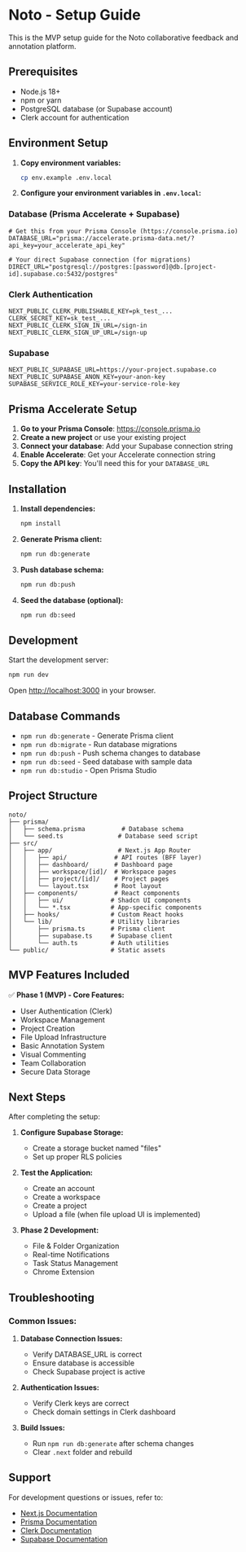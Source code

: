 # Noto - Setup Guide

This is the MVP setup guide for the Noto collaborative feedback and annotation platform.

## Prerequisites

- Node.js 18+ 
- npm or yarn
- PostgreSQL database (or Supabase account)
- Clerk account for authentication

## Environment Setup

1. **Copy environment variables:**
   ```bash
   cp env.example .env.local
   ```

2. **Configure your environment variables in `.env.local`:**

### Database (Prisma Accelerate + Supabase)
```
# Get this from your Prisma Console (https://console.prisma.io)
DATABASE_URL="prisma://accelerate.prisma-data.net/?api_key=your_accelerate_api_key"

# Your direct Supabase connection (for migrations)
DIRECT_URL="postgresql://postgres:[password]@db.[project-id].supabase.co:5432/postgres"
```

### Clerk Authentication
```
NEXT_PUBLIC_CLERK_PUBLISHABLE_KEY=pk_test_...
CLERK_SECRET_KEY=sk_test_...
NEXT_PUBLIC_CLERK_SIGN_IN_URL=/sign-in
NEXT_PUBLIC_CLERK_SIGN_UP_URL=/sign-up
```

### Supabase
```
NEXT_PUBLIC_SUPABASE_URL=https://your-project.supabase.co
NEXT_PUBLIC_SUPABASE_ANON_KEY=your-anon-key
SUPABASE_SERVICE_ROLE_KEY=your-service-role-key
```

## Prisma Accelerate Setup

1. **Go to your Prisma Console**: https://console.prisma.io
2. **Create a new project** or use your existing project
3. **Connect your database**: Add your Supabase connection string
4. **Enable Accelerate**: Get your Accelerate connection string
5. **Copy the API key**: You'll need this for your `DATABASE_URL`

## Installation

1. **Install dependencies:**
   ```bash
   npm install
   ```

2. **Generate Prisma client:**
   ```bash
   npm run db:generate
   ```

3. **Push database schema:**
   ```bash
   npm run db:push
   ```

4. **Seed the database (optional):**
   ```bash
   npm run db:seed
   ```

## Development

Start the development server:
```bash
npm run dev
```

Open [http://localhost:3000](http://localhost:3000) in your browser.

## Database Commands

- `npm run db:generate` - Generate Prisma client
- `npm run db:migrate` - Run database migrations  
- `npm run db:push` - Push schema changes to database
- `npm run db:seed` - Seed database with sample data
- `npm run db:studio` - Open Prisma Studio

## Project Structure

```
noto/
├── prisma/
│   ├── schema.prisma          # Database schema
│   └── seed.ts               # Database seed script
├── src/
│   ├── app/                  # Next.js App Router
│   │   ├── api/             # API routes (BFF layer)
│   │   ├── dashboard/       # Dashboard page
│   │   ├── workspace/[id]/  # Workspace pages
│   │   ├── project/[id]/    # Project pages
│   │   └── layout.tsx       # Root layout
│   ├── components/          # React components
│   │   ├── ui/             # Shadcn UI components
│   │   └── *.tsx           # App-specific components
│   ├── hooks/              # Custom React hooks
│   └── lib/                # Utility libraries
│       ├── prisma.ts       # Prisma client
│       ├── supabase.ts     # Supabase client
│       └── auth.ts         # Auth utilities
└── public/                 # Static assets
```

## MVP Features Included

✅ **Phase 1 (MVP) - Core Features:**
- User Authentication (Clerk)
- Workspace Management
- Project Creation
- File Upload Infrastructure
- Basic Annotation System
- Visual Commenting
- Team Collaboration
- Secure Data Storage

## Next Steps

After completing the setup:

1. **Configure Supabase Storage:**
   - Create a storage bucket named "files"
   - Set up proper RLS policies

2. **Test the Application:**
   - Create an account
   - Create a workspace
   - Create a project
   - Upload a file (when file upload UI is implemented)

3. **Phase 2 Development:**
   - File & Folder Organization
   - Real-time Notifications  
   - Task Status Management
   - Chrome Extension

## Troubleshooting

### Common Issues:

1. **Database Connection Issues:**
   - Verify DATABASE_URL is correct
   - Ensure database is accessible
   - Check Supabase project is active

2. **Authentication Issues:**
   - Verify Clerk keys are correct
   - Check domain settings in Clerk dashboard

3. **Build Issues:**
   - Run `npm run db:generate` after schema changes
   - Clear `.next` folder and rebuild

## Support

For development questions or issues, refer to:
- [Next.js Documentation](https://nextjs.org/docs)
- [Prisma Documentation](https://www.prisma.io/docs)
- [Clerk Documentation](https://clerk.com/docs)
- [Supabase Documentation](https://supabase.com/docs)
